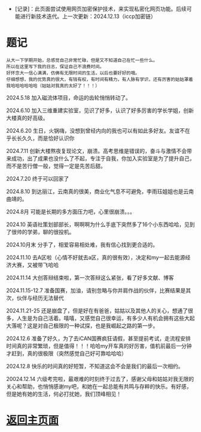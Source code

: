 * [记录]：此页面尝试使用网页加密保护技术，来实现私密化网页功能。后续可能进行新技术迭代。上一次更新：2024.12.13（iccp加密链）

# 题记
```shell
从大一下学期开始，总感觉自己非常忙碌，但是又不知道自己在忙一些什么。
所以在这里写下我的日志，保证自己不浪费时间。
好怀念大一信心满满，仿佛有无限时间的生活，以后也要好好的哦。
仔细想想，我的优势真的很大，有钱有权，有时间有精力，有人脉有学识，还有厉害的姑姑罩着我哈哈哈哈哈哈（姑姑对我真的太好了！！！）
```
2024.5.18 加入磁流体项目，命运的齿轮悄悄转动了。

2024.6.10 加入三维重建实验室，见识了好多，认识了好多厉害的学长学姐，创新大楼真的好高级。

2024.6.20 生日，火锅嗨，没想到曾经内向的我也可以有如此多好友。友谊不在乎长长久久，而是恰好认识你

2024.7.11 创新大楼熬夜复现论文，崩溃。高考思维是错误的，奋斗与激情不会带来成功，出了成果也没什么了不起，专注于自我，你加入实验室是为了提升自己，而不是苦行僧一般，觉得一定是先苦后甜。

2024.7.20 终于可以回家了

2024.8.10 到达丽江，云南真的很美，商业化气息不可避免，李雨珏姐姐也是云南曲靖的。

2024.8月 可能是长期的多方面压力吧，心里很崩溃。。。

2024.10 英语社策划部部长，啊啊啊为什么手底下突然多了16个小东西哈哈，见到了很帅的学弟，聊的很投机。

2024.10月末 分手了，相爱容易相处难，我有信心找到更合适的。

2024.11.10 去A区啦（心情不好就去a区，真的很有效），决定和my一起去能源经济大赛，又被带飞哈哈

2024.11.14 大创答辩结束啦，第一次答辩这么紧张，看了好多文献、博客

2024.11.15-12.7 准备国赛，加油，请别忽略与你并肩作战的伙伴，比赛结果是其次，伙伴与经历无法替代

2024.11.21-25 还是崩盘了，但是好在有爸爸，姑姑以及其他人的关心，想通了很多，人生是为自己活着。嘻嘻，又感觉自己很幸运，有多少人有机会拥有这些大起大落呢？这是对自己极限的一种试探，也是我崛起之路的第一步。

2024.12.6 准备了好久，为了去iCAN国赛疯狂请假，甚至提前考试，走流程安排时间真的非常繁琐，但是值得！！！哈哈my开车真的好厉害，值机前最后一分钟才赶到，真的很极限（突然感觉自己好可靠哈哈哈）

2024.12.8 快乐的时间真的好短暂，不知道这会不会是我们的最后一次相约。

20024.12.14 六级考完啦，最艰难的时刻终于过去了，感谢父母和姑姑对我无限的关心和帮助，也悄悄感谢my吧，和她在一起总能有共鸣与存粹的快乐。有好感，但是她有她的生活，何必打扰她，我们顶峰相见！


# [返回主页面](https://fishsix20236356.github.io/)
